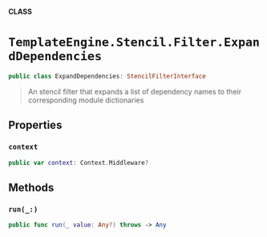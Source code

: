 **CLASS**

# `TemplateEngine.Stencil.Filter.ExpandDependencies`

```swift
public class ExpandDependencies: StencilFilterInterface
```

> An stencil filter that expands a list of dependency names to their corresponding module dictionaries

## Properties
### `context`

```swift
public var context: Context.Middleware?
```

## Methods
### `run(_:)`

```swift
public func run(_ value: Any?) throws -> Any
```
